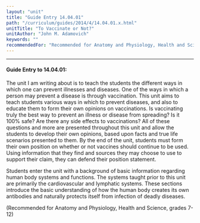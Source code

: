 ```yaml
---
layout: "unit"
title: "Guide Entry 14.04.01"
path: "/curriculum/guides/2014/4/14.04.01.x.html"
unitTitle: "To Vaccinate or Not?"
unitAuthor: "John M. Adamovich"
keywords: ""
recommendedFor: "Recommended for Anatomy and Physiology, Health and Science, grades 7-12"
---
```

<body>
<hr/>
 <h4>
  Guide Entry to 14.04.01:
 </h4>
 <p>
  The unit I am writing about is to teach the students the different ways in which one can prevent illnesses and diseases. One of the ways in which a person may prevent a disease is through vaccination. This unit aims to teach students various ways in which to prevent diseases, and also to educate them to form their own opinions on vaccinations. Is vaccinating truly the best way to prevent an illness or disease from spreading? Is it 100% safe? Are there any side effects to vaccinations? All of these questions and more are presented throughout this unit and allow the students to develop their own opinions, based upon facts and true life scenarios presented to them. By the end of the unit, students must form their own position on whether or not vaccines should continue to be used. Using information that they find and sources they may choose to use to support their claim, they can defend their position statement.
 </p>
<p>
  Students enter the unit with a background of basic information regarding human body systems and functions.  The systems taught prior to this unit are primarily the cardiovascular and lymphatic systems. These sections introduce the basic understanding of how the human body creates its own antibodies and naturally protects itself from infection of deadly diseases.
 </p>
<p>
  (Recommended for Anatomy and Physiology, Health and Science, grades 7-12)
  <b>
  </b>
 </p>




</body>